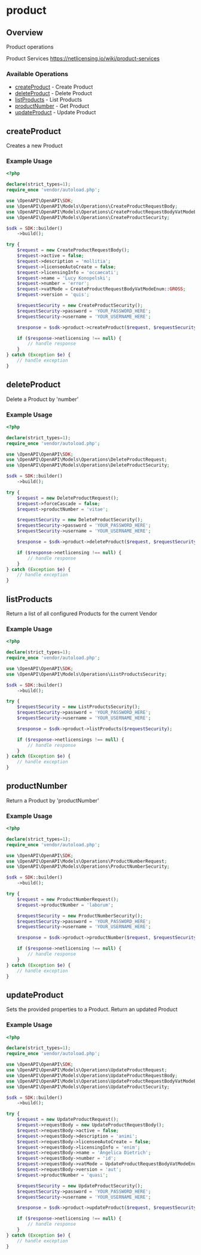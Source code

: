 # product

## Overview

Product operations

Product Services
<https://netlicensing.io/wiki/product-services>
### Available Operations

* [createProduct](#createproduct) - Create Product
* [deleteProduct](#deleteproduct) - Delete Product
* [listProducts](#listproducts) - List Products
* [productNumber](#productnumber) - Get Product
* [updateProduct](#updateproduct) - Update Product

## createProduct

Creates a new Product

### Example Usage

```php
<?php

declare(strict_types=1);
require_once 'vendor/autoload.php';

use \OpenAPI\OpenAPI\SDK;
use \OpenAPI\OpenAPI\Models\Operations\CreateProductRequestBody;
use \OpenAPI\OpenAPI\Models\Operations\CreateProductRequestBodyVatModeEnum;
use \OpenAPI\OpenAPI\Models\Operations\CreateProductSecurity;

$sdk = SDK::builder()
    ->build();

try {
    $request = new CreateProductRequestBody();
    $request->active = false;
    $request->description = 'mollitia';
    $request->licenseeAutoCreate = false;
    $request->licensingInfo = 'occaecati';
    $request->name = 'Lucy Konopelski';
    $request->number = 'error';
    $request->vatMode = CreateProductRequestBodyVatModeEnum::GROSS;
    $request->version = 'quis';

    $requestSecurity = new CreateProductSecurity();
    $requestSecurity->password = 'YOUR_PASSWORD_HERE';
    $requestSecurity->username = 'YOUR_USERNAME_HERE';

    $response = $sdk->product->createProduct($request, $requestSecurity);

    if ($response->netlicensing !== null) {
        // handle response
    }
} catch (Exception $e) {
    // handle exception
}
```

## deleteProduct

Delete a Product by 'number'

### Example Usage

```php
<?php

declare(strict_types=1);
require_once 'vendor/autoload.php';

use \OpenAPI\OpenAPI\SDK;
use \OpenAPI\OpenAPI\Models\Operations\DeleteProductRequest;
use \OpenAPI\OpenAPI\Models\Operations\DeleteProductSecurity;

$sdk = SDK::builder()
    ->build();

try {
    $request = new DeleteProductRequest();
    $request->forceCascade = false;
    $request->productNumber = 'vitae';

    $requestSecurity = new DeleteProductSecurity();
    $requestSecurity->password = 'YOUR_PASSWORD_HERE';
    $requestSecurity->username = 'YOUR_USERNAME_HERE';

    $response = $sdk->product->deleteProduct($request, $requestSecurity);

    if ($response->netlicensing !== null) {
        // handle response
    }
} catch (Exception $e) {
    // handle exception
}
```

## listProducts

Return a list of all configured Products for the current Vendor

### Example Usage

```php
<?php

declare(strict_types=1);
require_once 'vendor/autoload.php';

use \OpenAPI\OpenAPI\SDK;
use \OpenAPI\OpenAPI\Models\Operations\ListProductsSecurity;

$sdk = SDK::builder()
    ->build();

try {
    $requestSecurity = new ListProductsSecurity();
    $requestSecurity->password = 'YOUR_PASSWORD_HERE';
    $requestSecurity->username = 'YOUR_USERNAME_HERE';

    $response = $sdk->product->listProducts($requestSecurity);

    if ($response->netlicensings !== null) {
        // handle response
    }
} catch (Exception $e) {
    // handle exception
}
```

## productNumber

Return a Product by 'productNumber'

### Example Usage

```php
<?php

declare(strict_types=1);
require_once 'vendor/autoload.php';

use \OpenAPI\OpenAPI\SDK;
use \OpenAPI\OpenAPI\Models\Operations\ProductNumberRequest;
use \OpenAPI\OpenAPI\Models\Operations\ProductNumberSecurity;

$sdk = SDK::builder()
    ->build();

try {
    $request = new ProductNumberRequest();
    $request->productNumber = 'laborum';

    $requestSecurity = new ProductNumberSecurity();
    $requestSecurity->password = 'YOUR_PASSWORD_HERE';
    $requestSecurity->username = 'YOUR_USERNAME_HERE';

    $response = $sdk->product->productNumber($request, $requestSecurity);

    if ($response->netlicensing !== null) {
        // handle response
    }
} catch (Exception $e) {
    // handle exception
}
```

## updateProduct

Sets the provided properties to a Product. Return an updated Product

### Example Usage

```php
<?php

declare(strict_types=1);
require_once 'vendor/autoload.php';

use \OpenAPI\OpenAPI\SDK;
use \OpenAPI\OpenAPI\Models\Operations\UpdateProductRequest;
use \OpenAPI\OpenAPI\Models\Operations\UpdateProductRequestBody;
use \OpenAPI\OpenAPI\Models\Operations\UpdateProductRequestBodyVatModeEnum;
use \OpenAPI\OpenAPI\Models\Operations\UpdateProductSecurity;

$sdk = SDK::builder()
    ->build();

try {
    $request = new UpdateProductRequest();
    $request->requestBody = new UpdateProductRequestBody();
    $request->requestBody->active = false;
    $request->requestBody->description = 'animi';
    $request->requestBody->licenseeAutoCreate = false;
    $request->requestBody->licensingInfo = 'enim';
    $request->requestBody->name = 'Angelica Dietrich';
    $request->requestBody->number = 'id';
    $request->requestBody->vatMode = UpdateProductRequestBodyVatModeEnum::NET;
    $request->requestBody->version = 'aut';
    $request->productNumber = 'quasi';

    $requestSecurity = new UpdateProductSecurity();
    $requestSecurity->password = 'YOUR_PASSWORD_HERE';
    $requestSecurity->username = 'YOUR_USERNAME_HERE';

    $response = $sdk->product->updateProduct($request, $requestSecurity);

    if ($response->netlicensing !== null) {
        // handle response
    }
} catch (Exception $e) {
    // handle exception
}
```
